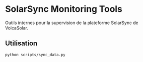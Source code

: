 # SolarSync Monitoring Tools

Outils internes pour la supervision de la plateforme SolarSync de VolcaSolar.

## Utilisation

```python scripts/sync_data.py```
